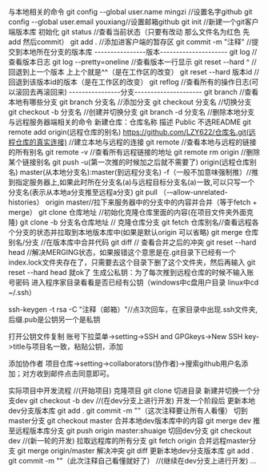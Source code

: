 与本地相关的命令
git config --global user.name mingzi //设置名字github
git config --global user.email youxiang//设置邮箱github
git init //新建一个git客户端版本库 初始化
git status //查看当前状态（只要有改动 那么文件名为红色 先add 然后commit）
git add . //添加进客户端的暂存区
git commit -m "注释" //提交到本地所在分支的版本库
----------------版本---------------------
git log //查看版本日志
git log --pretty=oneline //查看版本一行显示
git reset --hard ^ //回退到上一个版本 上上个就是^^（是在工作区的改变）
git reset --hard 版本id //回退到该版本id的版本（是在工作区的改变）
git reflog //查看所有的操作日志(可以滚回去再滚回来)
----------------分支---------------------
git branch //查看本地有哪些分支
git branch 分支名 //添加分支
git checkout 分支名 //切换分支
git checkout -b 分支名 //创建并切换分支
git branch -d 分支名 //删除本地分支
与远程服务器端相关的命令
新建仓库：仓库名称 描述 Public 不选README 
git remote add origin(远程仓库的别名) https://github.com/LZY622/仓库名.git(远程仓库的真实连接) //建立本地与远程的连接
git remote //查看本地与远程的链接的所有别名
git remote -v //查看所有远程链接的地址
git remote rm origin //删除某个链接别名
git push -u(第一次推的时候加之后就不需要了) origin(远程仓库别名) master(从本地分支名):master(到远程分支名) -f（一般不加意味强制推）//推到指定服务器上,如果此时所在分支名(a)与远程目标分支名(a)一致,可以只写一个分支名(表示从本地a分支推至远程a分支)
git pull （-–allow-unrelated-histories） origin master//拉下来服务器中的分支中的内容并合并（等于fetch + merge）
git clone 仓库地址 //初始化克隆仓库里面的内容(在项目文件夹外面克隆)
git clone -b 分支名仓库地址 // 克隆仓库分支
git fetch 仓库别名//查看远程各个分支的状态并拉取到本地版本库中(如果是默认origin 可以省略)
git merge 仓库别名/分支 //在版本库中合并代码
git diff // 查看合并之后的冲突
git reset --hard head  //解决MERGING状态，如果报错这个意思是在.git目录下已经有一个index.lock文件夹存在了，只需要去这个目录下删了这个文件夹，然后再输入 git reset --hard head 就ok了
生成公私钥：为了每次推到远程仓库的时候不输入账号密码
进入程序家目录看看是否已经有公钥（windows中c盘用户目录 linux中cd ~/.ssh）

ssh-keygen -t rsa -C "注释（邮箱）"//点3次回车，在家目录中出现.ssh文件夹,后缀.pub是公钥另一个是私钥

打开公钥文件复制 账号下拉菜单->setting->SSH and GPGkeys->New SSH key->title与项目名一致，粘贴公钥，添加

添加协作者
项目仓库->setting->collaborators(协作者)->搜索github用户名添加；对方收到邮件点击同意即可。

实际项目中开发流程
//(开始项目)
克隆项目 
git clone
切进目录
新建并切换一个分支dev
git checkout -b dev
//(在dev分支上进行开发)
开发一个阶段后
更新本地dev分支版本库
git add .
git commit -m ""（这次注释要让所有人看懂）
切到master分支
git checkout master
合并本地dev版本库中的内容
git merge dev
推至远程版本库分支
git push origin master:shuaige
切回dev分支
git checkout dev
//(新一轮的开发)
拉取远程库的所有分支
git fetch origin
合并远程master分支
git merge origin/master
解决冲突
git diff
更新本地dev分支版本库
git add .
git commit -m ""（此次注释自己看懂就好了）
//(继续在dev分支上进行开发)
...
